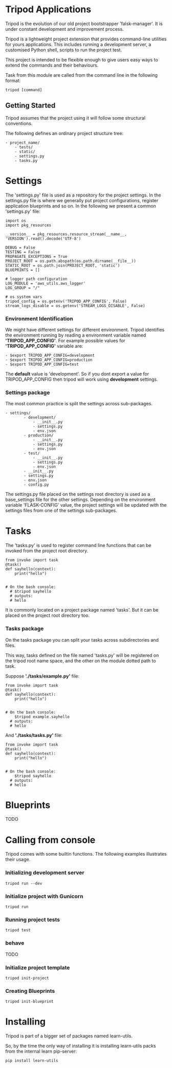 # Tripod Applications
Tripod is the evolution of our old project bootstrapper 'falsk-manager'. 
It is under constant development and improvement process.

Tripod is a lightweight project extension that provides command-line utilities for yours applications.
This includes running a development server, a customised Python shell, scripts to run the project test.

This project is intended to be flexible enough to give users easy ways to extend the commands and their behaviours.

Task from this module are called from the command line in the following format:
```
tripod [command]
```


## Getting Started

Tripod assumes that the project using it will follow some structural conventions.

The following defines an ordinary project structure tree:

```
- project_name/
    - tests/
    - static/
    - settings.py
    - tasks.py
```


# Settings

The 'settings.py' file is used as a repository for the project settings.
In the settings.py file is where we generally put project configurations,
register application blueprints and so on.
In the following we present a common 'settings.py' file:

```
import os
import pkg_resources
    
__version__ = pkg_resources.resource_stream(__name__, 'VERSION').read().decode('UTF-8')
    
DEBUG = False
TESTING = False
PROPAGATE_EXCEPTIONS = True
PROJECT_ROOT = os.path.abspath(os.path.dirname(__file__))
STATIC_ROOT = os.path.join(PROJECT_ROOT, 'static')
BLUEPRINTS = []
    
# logger path configuration
LOG_MODULE = 'aws_utils.aws_logger'
LOG_GROUP = "/"
    
# os system vars
tripod_config = os.getenv('TRIPOD_APP_CONFIG', False)
stream_logs_disable = os.getenv('STREAM_LOGS_DISABLE', False)
```
### Environment Identification
We might have different settings for different environment.
Tripod identifies the environment running by reading a environment variable named **'TRIPOD_APP_CONFIG'**.
For example possible values for **'TRIPOD_APP_CONFIG'** variable are:
```
- $export TRIPOD_APP_CONFIG=development
- $export TRIPOD_APP_CONFIG=production
- $export TRIPOD_APP_CONFIG=test
```
The **default** value is 'development'. So if you dont export a value for TRIPOD_APP_CONFIG 
then tripod will work using **development** settings.

### Settings package
The most common practice is split the settings across sub-packages.

```
- settings/
        - development/
            - __init__.py
            - settings.py
            - env.json
        - production/
            - __init__.py
            - settings.py
            - env.json
        - test/
            - __init__.py
            - settings.py
            - env.json
        - __init__.py
        - settings.py
        - env.json
        - config.py
```

The settings.py file placed on the settings root directory is used as a base_settings
file for the other settings.
Depending on the environment variable 'FLASK-CONFIG' value, the project settings will be updated with the settings files
from one of the settings sub-packages.


# Tasks

The 'tasks.py' is used to register command line functions that can be invoked from the project root directory.

```
from invoke import task 
@task()
def sayhello(context):
    print("hello")
    

# On the bash console:
  # $tripod sayhello
  # outputs:
  # hello
```
It is commonly located on a project package named 'tasks'. But it can be placed on the project root directory too.

### Tasks package
On the tasks package you can split your tasks across subdirectories and files.

This way, tasks defined on the file named 'tasks.py' will be registered on the tripod root name space,
and the other on the module dotted path to task.

Suppose **'./tasks/example.py'** file:
```
from invoke import task 
@task()
def sayhello(context):
    print("hello")
    

# On the bash console:
    $tripod example.sayhello
  # outputs:
  # hello
```

And **'./tasks/tasks.py'** file:
```
from invoke import task 
@task()
def sayhello(context):
    print("hello")
    

# On the bash console:
    $tripod sayhello
  # outputs:
  # hello
```

# Blueprints
TODO

# Calling from console

Tripod comes with some builtin functions. 
The following examples illustrates their usage.

### Initializing development server 
```
tripod run --dev
```
### Initialize project with Gunicorn
```
tripod run 
```

### Running project tests

```
tripod test
```

### behave

TODO

### Initialize project template
```
tripod init-project
```
### Creating Blueprints
```
tripod init-blueprint
```

# Installing
Tripod is part of a bigger set of packages named learn-utils.

So, by the time the only way of installing it is installing learn-utils packs from
 the internal learn pip-server:
```
pip install learn-utils
```
